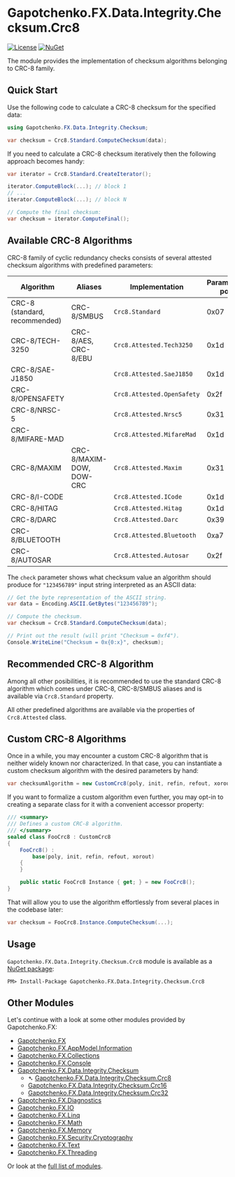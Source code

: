 ﻿# Gapotchenko.FX.Data.Integrity.Checksum.Crc8
[![License](https://img.shields.io/badge/license-MIT-green.svg)](../../../../../LICENSE)
[![NuGet](https://img.shields.io/nuget/v/Gapotchenko.FX.Data.Integrity.Checksum.Crc8.svg)](https://www.nuget.org/packages/Gapotchenko.FX.Data.Integrity.Checksum.Crc8)

The module provides the implementation of checksum algorithms belonging to CRC-8 family.

## Quick Start

Use the following code to calculate a CRC-8 checksum for the specified data:

``` c#
using Gapotchenko.FX.Data.Integrity.Checksum;

var checksum = Crc8.Standard.ComputeChecksum(data);
```

If you need to calculate a CRC-8 checksum iteratively then the following approach becomes handy:

```csharp
var iterator = Crc8.Standard.CreateIterator();

iterator.ComputeBlock(...); // block 1
// ...
iterator.ComputeBlock(...); // block N

// Compute the final checksum:
var checksum = iterator.ComputeFinal();
```

## Available CRC-8 Algorithms

CRC-8 family of cyclic redundancy checks consists of several attested checksum algorithms with predefined parameters:

| Algorithm | Aliases | Implementation | Parameters: poly | init | refin | refout | xorout | check |
| --------- | ------- | -------- | ---- | ---- | ----- | ------ | ------ | ----- |
| CRC-8 (standard, recommended) | CRC-8/SMBUS | `Crc8.Standard` | 0x07 | 0x00 | false | false | 0x00 | 0xf4 |
| CRC-8/TECH-3250 | CRC-8/AES, CRC-8/EBU | `Crc8.Attested.Tech3250` | 0x1d | 0xff | true | true | 0x00 | 0x97 |
| CRC-8/SAE-J1850 | | `Crc8.Attested.SaeJ1850` | 0x1d | 0xff | false | false | 0xff | 0x4b |
| CRC-8/OPENSAFETY | | `Crc8.Attested.OpenSafety` | 0x2f | 0x00 | false | false | 0x00 | 0x3e |
| CRC-8/NRSC-5 | | `Crc8.Attested.Nrsc5` | 0x31 | 0xff | false | false | 0x00 | 0xf7 |
| CRC-8/MIFARE-MAD | | `Crc8.Attested.MifareMad` | 0x1d | 0xc7 | false | false | 0x00 | 0x99 |
| CRC-8/MAXIM | CRC-8/MAXIM-DOW, DOW-CRC | `Crc8.Attested.Maxim` | 0x31 | 0x00 | true | true | 0x00 | 0xa1 |
| CRC-8/I-CODE | | `Crc8.Attested.ICode` | 0x1d | 0xfd | false | false | 0x00 | 0x7e |
| CRC-8/HITAG | | `Crc8.Attested.Hitag` | 0x1d | 0xff | false | false | 0x00 | 0xb4 |
| CRC-8/DARC | | `Crc8.Attested.Darc` | 0x39 | 0x00 | true | true | 0x00 | 0x15 |
| CRC-8/BLUETOOTH | | `Crc8.Attested.Bluetooth` | 0xa7 | 0x00 | true | true | 0x00 | 0x26 |
| CRC-8/AUTOSAR | | `Crc8.Attested.Autosar` | 0x2f | 0xff | false | false | 0xff | 0xdf |

The `check` parameter shows what checksum value an algorithm should produce for `"123456789"` input string interpreted as an ASCII data:

``` c#
// Get the byte representation of the ASCII string.
var data = Encoding.ASCII.GetBytes("123456789");

// Compute the checksum.
var checksum = Crc8.Standard.ComputeChecksum(data);

// Print out the result (will print "Checksum = 0xf4").
Console.WriteLine("Checksum = 0x{0:x}", checksum);
```

## Recommended CRC-8 Algorithm

Among all other posibilities, it is recommended to use the standard CRC-8 algorithm which comes under CRC-8, CRC-8/SMBUS aliases and is available via `Crc8.Standard` property.

All other predefined algorithms are available via the properties of `Crc8.Attested` class.

## Custom CRC-8 Algorithms

Once in a while, you may encounter a custom CRC-8 algorithm that is neither widely known nor characterized.
In that case, you can instantiate a custom checksum algorithm with the desired parameters by hand:

``` c#
var checksumAlgorithm = new CustomCrc8(poly, init, refin, refout, xorout);
```

If you want to formalize a custom algorithm even further, you may opt-in to creating a separate class for it with a convenient accessor property:

``` c#
/// <summary>
/// Defines a custom CRC-8 algorithm.
/// </summary>
sealed class FooCrc8 : CustomCrc8
{
    FooCrc8() :
        base(poly, init, refin, refout, xorout)
    {
    }

    public static FooCrc8 Instance { get; } = new FooCrc8();
}
```

That will allow you to use the algorithm effortlessly from several places in the codebase later:

``` c#
var checksum = FooCrc8.Instance.ComputeChecksum(...);
```

## Usage

`Gapotchenko.FX.Data.Integrity.Checksum.Crc8` module is available as a [NuGet package](https://nuget.org/packages/Gapotchenko.FX.Data.Integrity.Checksum.Crc8):

```
PM> Install-Package Gapotchenko.FX.Data.Integrity.Checksum.Crc8
```

## Other Modules

Let's continue with a look at some other modules provided by Gapotchenko.FX:

- [Gapotchenko.FX](../../../../Gapotchenko.FX)
- [Gapotchenko.FX.AppModel.Information](../../../../Gapotchenko.FX.AppModel.Information)
- [Gapotchenko.FX.Collections](../../../../Gapotchenko.FX.Collections)
- [Gapotchenko.FX.Console](../../../../Gapotchenko.FX.Console)
- [Gapotchenko.FX.Data.Integrity.Checksum](../Gapotchenko.FX.Data.Integrity.Checksum)
  - &#x27B4; [Gapotchenko.FX.Data.Integrity.Checksum.Crc8](../Gapotchenko.FX.Data.Integrity.Checksum.Crc8)
  - [Gapotchenko.FX.Data.Integrity.Checksum.Crc16](../Gapotchenko.FX.Data.Integrity.Checksum.Crc16)
  - [Gapotchenko.FX.Data.Integrity.Checksum.Crc32](../Gapotchenko.FX.Data.Integrity.Checksum.Crc32)
- [Gapotchenko.FX.Diagnostics](../../../../Gapotchenko.FX.Diagnostics.CommandLine)
- [Gapotchenko.FX.IO](../../../../Gapotchenko.FX.IO)
- [Gapotchenko.FX.Linq](../../../../Gapotchenko.FX.Linq)
- [Gapotchenko.FX.Math](../../../../Gapotchenko.FX.Math)
- [Gapotchenko.FX.Memory](../../../../Gapotchenko.FX.Memory)
- [Gapotchenko.FX.Security.Cryptography](../../../../Security/Cryptography/Gapotchenko.FX.Security.Cryptography)
- [Gapotchenko.FX.Text](../../../../Gapotchenko.FX.Text)
- [Gapotchenko.FX.Threading](../../../../Gapotchenko.FX.Threading)

Or look at the [full list of modules](../../../..#available-modules).
